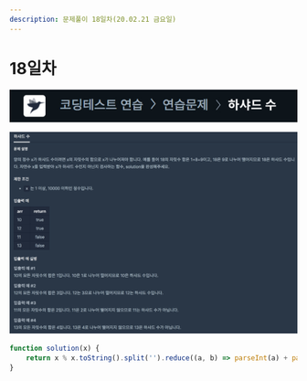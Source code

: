 ```yaml
---
description: 문제풀이 18일차(20.02.21 금요일)
---
```


# 18일차

![](../../.gitbook/assets/image%20%2841%29.png)

![](../../.gitbook/assets/image%20%2878%29.png)

```javascript
function solution(x) {
    return x % x.toString().split('').reduce((a, b) => parseInt(a) + parseInt(b)) == 0;
}
```



